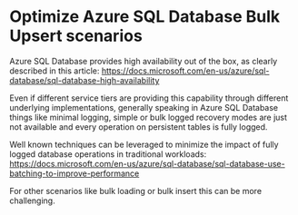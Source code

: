 # Optimize Azure SQL Database Bulk Upsert scenarios

Azure SQL Database provides high availability out of the box, as clearly described in this article: <https://docs.microsoft.com/en-us/azure/sql-database/sql-database-high-availability>

Even if different service tiers are providing  this capability through different underlying implementations, generally speaking in Azure SQL Database things like minimal logging, simple or bulk logged recovery modes are just not available and every operation on persistent tables is fully logged.

Well known techniques can be leveraged to minimize the impact of fully logged database operations in traditional workloads: <https://docs.microsoft.com/en-us/azure/sql-database/sql-database-use-batching-to-improve-performance>

For other scenarios like bulk loading or bulk insert this can be more challenging. 
